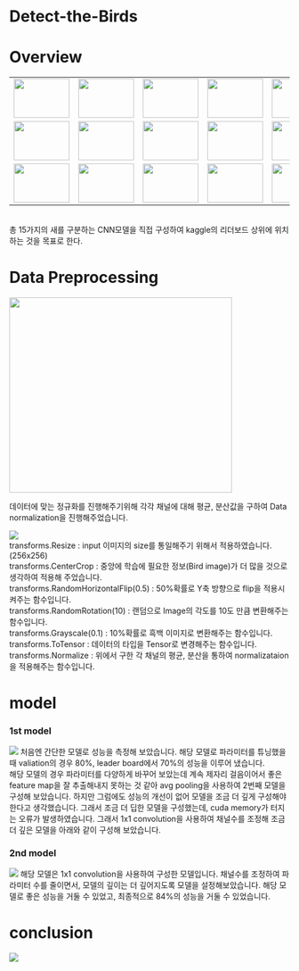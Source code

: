 # Detect-the-Birds

# Overview
<table>
  <tr>
    <td><img src = 'https://user-images.githubusercontent.com/77375223/125194573-df9f7400-e28c-11eb-9c67-37880ee88029.jpg' width = 100 height = 70></td>
    <td><img src = 'https://user-images.githubusercontent.com/77375223/125194574-e0d0a100-e28c-11eb-9bc5-485ee619bebe.jpg' width = 100 height = 70></td>
    <td><img src = 'https://user-images.githubusercontent.com/77375223/125194579-e4642800-e28c-11eb-95d5-eda349b57af6.jpg' width = 100 height = 70></td>
    <td><img src = 'https://user-images.githubusercontent.com/77375223/125194580-e4fcbe80-e28c-11eb-9a69-9c4f3a4231d4.jpg' width = 100 height = 70></td>
    <td><img src = 'https://user-images.githubusercontent.com/77375223/125194581-e4fcbe80-e28c-11eb-997c-5c360861097a.jpg' width = 100 height = 70></td>
  </tr>
  <tr>
    <td><img src = 'https://user-images.githubusercontent.com/77375223/125194582-e5955500-e28c-11eb-8746-cb06a983b37d.jpg' width = 100 height = 70></td>
    <td><img src = 'https://user-images.githubusercontent.com/77375223/125194583-e62deb80-e28c-11eb-8c8a-5978c2bb7a84.jpg' width = 100 height = 70></td>
    <td><img src = 'https://user-images.githubusercontent.com/77375223/125194584-e62deb80-e28c-11eb-8176-8bead7837636.jpg' width = 100 height = 70></td>
    <td><img src = 'https://user-images.githubusercontent.com/77375223/125194585-e6c68200-e28c-11eb-8d15-2f9e84485ddd.jpg' width = 100 height = 70></td>
    <td><img src = 'https://user-images.githubusercontent.com/77375223/125194586-e6c68200-e28c-11eb-9ea1-0da3791d9418.jpg' width = 100 height = 70></td>
  </tr>
  
  <tr>
    <td><img src = 'https://user-images.githubusercontent.com/77375223/125194587-e75f1880-e28c-11eb-92e7-1bb45079f99f.jpg' width = 100 height = 70></td>
    <td><img src = 'https://user-images.githubusercontent.com/77375223/125194588-e75f1880-e28c-11eb-9a41-4615301b5127.jpg' width = 100 height = 70></td>
    <td><img src = 'https://user-images.githubusercontent.com/77375223/125194589-e7f7af00-e28c-11eb-84e9-49b82eaceef9.jpg' width = 100 height = 70></td>
    <td><img src = 'https://user-images.githubusercontent.com/77375223/125194590-e7f7af00-e28c-11eb-8fd8-5280bcad8c4d.jpg' width = 100 height = 70></td>
    <td><img src = 'https://user-images.githubusercontent.com/77375223/125194591-e8904580-e28c-11eb-9f4e-3cf13dbdcefc.jpg' width = 100 height = 70></td>
  </tr>
</table>
<br>
총 15가지의 새를 구분하는 CNN모델을 직접 구성하여 kaggle의 리더보드 상위에 위치하는 것을 목표로 한다.

# Data Preprocessing
<img src = 'https://user-images.githubusercontent.com/77375223/125220971-778b7500-e302-11eb-97e6-3e4cc02ef529.png' width = 400 height = 350>

데이터에 맞는 정규화를 진행해주기위해 각각 채널에 대해 평균, 분산값을 구하여 Data normalization을 진행해주었습니다.

<img src = 'https://user-images.githubusercontent.com/77375223/125220970-765a4800-e302-11eb-8385-d4eaaab505be.png'>
<br>
transforms.Resize : input 이미지의 size를 통일해주기 위해서 적용하였습니다. (256x256) <br>
transforms.CenterCrop : 중앙에 학습에 필요한 정보(Bird image)가 더 많을 것으로 생각하여 적용해 주었습니다. <br>
transforms.RandomHorizontalFlip(0.5) : 50%확률로 Y축 방향으로 flip을 적용시켜주는 함수입니다. <br>
transforms.RandomRotation(10) : 랜덤으로 Image의 각도를 10도 만큼 변환해주는 함수입니다. <br>
transforms.Grayscale(0.1) : 10%확률로 흑백 이미지로 변환해주는 함수입니다. <br>
transforms.ToTensor : 데이터의 타입을 Tensor로 변경해주는 함수입니다. <br>
transforms.Normalize : 위에서 구한 각 채널의 평균, 분산을 통하여 normalizataion을 적용해주는 함수입니다. <br>

# model

### 1st model
<img src = 'https://user-images.githubusercontent.com/77375223/125222191-925ee900-e304-11eb-8a25-3b8d4140dca1.png'>
처음엔 간단한 모델로 성능을 측정해 보았습니다. 해당 모델로 파라미터를 튜닝했을 때 valiation의 경우 80%, leader board에서 70%의 성능을 이루어 냈습니다. <br>
해당 모델의 경우 파라미터를 다양하게 바꾸어 보았는데 계속 제자리 걸음이어서 좋은 feature map을 잘 추출해내지 못하는 것 같아 avg pooling을 사용하여 2번째 모델을 구성해 보았습니다.
하지만 그럼에도 성능의 개선이 없어 모델을 조금 더 깊게 구성해야 한다고 생각했습니다. 그래서 조금 더 딥한 모델을 구성했는데, cuda memory가 터지는 오류가 발생하였습니다.
그래서 1x1 convolution을 사용하여 채널수를 조정해 조금 더 깊은 모델을 아래와 같이 구성해 보았습니다.

### 2nd model
<img src = 'https://user-images.githubusercontent.com/77375223/125225075-96413a00-e309-11eb-8967-69bf878c69dd.JPG'>
해당 모델은 1x1 convolution을 사용하여 구성한 모델입니다. 채널수를 조정하여 파라미터 수를 줄이면서, 모델의 깊이는 더 깊어지도록 모델을 설정해보았습니다. 
해당 모델로 좋은 성능을 거둘 수 있었고, 최종적으로 84%의 성능을 거둘 수 있었습니다.

# conclusion
<img src = 'https://user-images.githubusercontent.com/77375223/125225817-db19a080-e30a-11eb-8ca1-f43e76f20631.JPG'>
